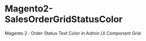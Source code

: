 # Magento2-SalesOrderGridStatusColor
Magento 2 : Order Status Text Color in Admin UI Component Grid
